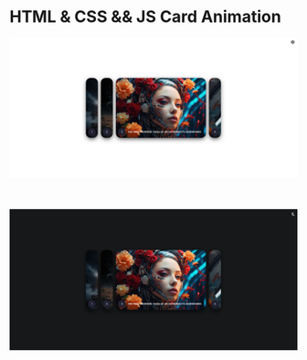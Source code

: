 # HTML & CSS && JS Card Animation

![Thumbnail](preview-white.png)
<br>
<br>
<br>
<br>
![Thumbnail](preview-black.png)
